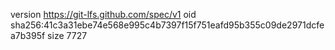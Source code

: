version https://git-lfs.github.com/spec/v1
oid sha256:41c3a31ebe74e568e995c4b7397f15f751eafd95b355c09de2971dcfea7b395f
size 7727
